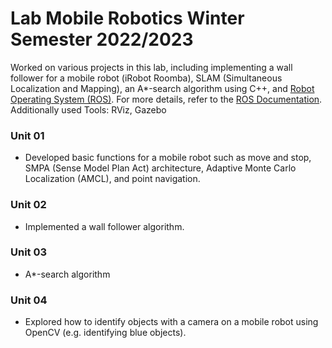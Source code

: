 # Lab Mobile Robotics Winter Semester 2022/2023

Worked on various projects in this lab, including implementing a wall follower for a mobile robot (iRobot Roomba), SLAM (Simultaneous Localization and Mapping), an A*-search algorithm using C++, and [Robot Operating System (ROS)](https://ros.org/). For more details, refer to the [ROS Documentation](https://wiki.ros.org/Documentation).
Additionally used Tools: RViz, Gazebo

### Unit 01
- Developed basic functions for a mobile robot such as move and stop, SMPA (Sense Model Plan Act) architecture, Adaptive Monte Carlo Localization (AMCL), and point navigation.

### Unit 02
- Implemented a wall follower algorithm.

### Unit 03
- A*-search algorithm

### Unit 04
- Explored how to identify objects with a camera on a mobile robot using OpenCV (e.g. identifying blue objects).
